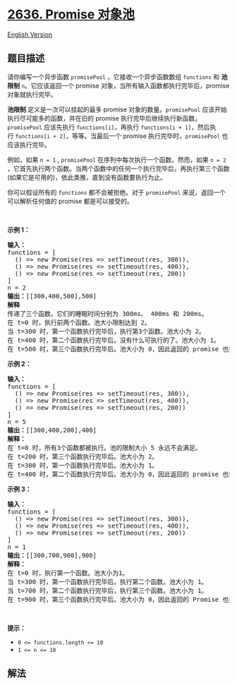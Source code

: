# [2636. Promise 对象池](https://leetcode.cn/problems/promise-pool)

[English Version](/solution/2600-2699/2636.Promise%20Pool/README_EN.md)

## 题目描述

<p>请你编写一个异步函数 <code>promisePool</code> ，它接收一个异步函数数组 <code>functions</code> 和 <strong>池限制</strong> <code>n</code>。它应该返回一个 promise 对象，当所有输入函数都执行完毕后，promise 对象就执行完毕。</p>

<p><strong>池限制</strong> 定义是一次可以挂起的最多 promise 对象的数量。<code>promisePool</code> 应该开始执行尽可能多的函数，并在旧的 promise 执行完毕后继续执行新函数。<code>promisePool</code> 应该先执行 <code>functions[i]</code>，再执行 <code>functions[i + 1]</code>，然后执行&nbsp;<code>functions[i + 2]</code>，等等。当最后一个 promise 执行完毕时，<code>promisePool</code> 也应该执行完毕。</p>

<p>例如，如果 <code>n = 1</code> , <code>promisePool</code>&nbsp;在序列中每次执行一个函数。然而，如果 <code>n = 2</code> ，它首先执行两个函数。当两个函数中的任何一个执行完毕后，再执行第三个函数(如果它是可用的)，依此类推，直到没有函数要执行为止。</p>

<p>你可以假设所有的 <code>functions</code> 都不会被拒绝。对于 <code>promisePool</code> 来说，返回一个可以解析任何值的 promise 都是可以接受的。</p>

<p>&nbsp;</p>

<p><strong class="example">示例 1：</strong></p>

<pre>
<b>输入：</b>
functions = [
&nbsp; () =&gt; new Promise(res =&gt; setTimeout(res, 300)),
&nbsp; () =&gt; new Promise(res =&gt; setTimeout(res, 400)),
&nbsp; () =&gt; new Promise(res =&gt; setTimeout(res, 200))
]
n = 2
<b>输出：</b>[[300,400,500],500]
<strong>解释</strong>
传递了三个函数。它们的睡眠时间分别为 300ms、 400ms 和 200ms。
在 t=0 时，执行前两个函数。池大小限制达到 2。
当 t=300 时，第一个函数执行完毕后，执行第3个函数。池大小为 2。
在 t=400 时，第二个函数执行完毕后。没有什么可执行的了。池大小为 1。
在 t=500 时，第三个函数执行完毕后。池大小为 0，因此返回的 promise 也执行完成。
</pre>

<p><strong class="example">示例 2：</strong></p>

<pre>
<strong>输入：
</strong>functions = [
&nbsp; () =&gt; new Promise(res =&gt; setTimeout(res, 300)),
&nbsp; () =&gt; new Promise(res =&gt; setTimeout(res, 400)),
&nbsp; () =&gt; new Promise(res =&gt; setTimeout(res, 200))
]
n = 5
<b>输出：</b>[[300,400,200],400]
<strong>解释：</strong>
在 t=0 时，所有3个函数都被执行。池的限制大小 5 永远不会满足。
在 t=200 时，第三个函数执行完毕后。池大小为 2。
在 t=300 时，第一个函数执行完毕后。池大小为 1。
在 t=400 时，第二个函数执行完毕后。池大小为 0，因此返回的 promise 也执行完成。
</pre>

<p><strong class="example">示例 3：</strong></p>

<pre>
<strong>输入：</strong>
functions = [
&nbsp; () =&gt; new Promise(res =&gt; setTimeout(res, 300)),
&nbsp; () =&gt; new Promise(res =&gt; setTimeout(res, 400)),
&nbsp; () =&gt; new Promise(res =&gt; setTimeout(res, 200))
]
n = 1
<b>输出：</b>[[300,700,900],900]
<strong>解释：</strong>
在 t=0 时，执行第一个函数。池大小为1。
当 t=300 时，第一个函数执行完毕后，执行第二个函数。池大小为 1。
当 t=700 时，第二个函数执行完毕后，执行第三个函数。池大小为 1。
在 t=900 时，第三个函数执行完毕后。池大小为 0，因此返回的 Promise 也执行完成。
</pre>

<p>&nbsp;</p>

<p><strong>提示：</strong></p>

<ul>
	<li><code>0 &lt;= functions.length &lt;= 10</code></li>
	<li><code><font face="monospace">1 &lt;= n &lt;= 10</font></code></li>
</ul>

## 解法
